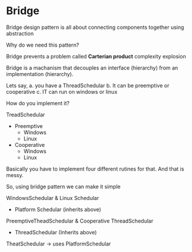 # Bridge

Bridge design pattern is all about connecting components together using abstraction

Why do we need this pattern?

Bridge prevents a problem called **Carterian product** complexity explosion

Bridge is a machanism that decouples an interface (hierarchy) from an implementation (hierarchy).

Lets say,
a. you have a ThreadSchedular
b. It can be preemptive or cooperative
c. IT can run on windows or linux

How do you implement it?


TreadSchedular
- Preemptive
  - Windows
  - Linux
- Cooperative
  - Windows 
  - Linux

Basically you have to implement four different rutines for that. And that is messy.

So, using bridge pattern we can make it simple

WindowsSchedular & Linux Schedular
- Platform Schedular (inherits above)
  
PreemptiveTheadSchedular & Cooperative ThreadSchedular
- ThreadSchedular (Inherits above)

TheatSchedular -> uses PlatformSchedular  
